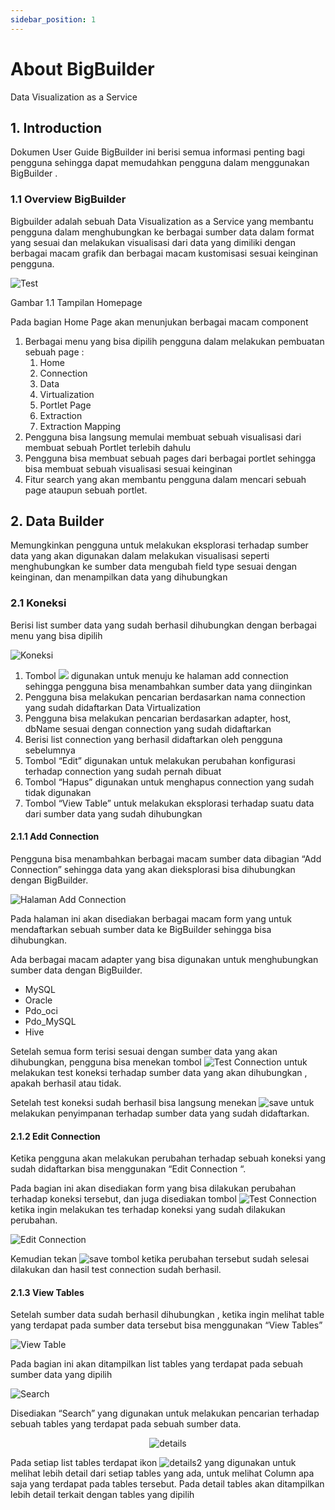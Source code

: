 ```yaml
---
sidebar_position: 1
---
```


# About BigBuilder

Data Visualization as a Service

## 1. Introduction

Dokumen User Guide BigBuilder ini berisi semua informasi penting bagi pengguna sehingga dapat memudahkan pengguna dalam menggunakan BigBuilder .

### 1.1 Overview BigBuilder

Bigbuilder adalah sebuah Data Visualization as a Service yang membantu pengguna dalam menghubungkan ke berbagai sumber data dalam format yang sesuai dan melakukan visualisasi dari data yang dimiliki dengan berbagai macam grafik dan berbagai macam kustomisasi sesuai keinginan pengguna.

![Test](https://lh4.googleusercontent.com/CoQSrD2f5gY2Tuw4KT-3TfLnSYcrFobrt9MjlTS7ck6yjvaJoh7JeZRwTU8M_JTiCYIFUWD6yi-IorhPBPKPlkCHtJy4SOeJ9DfI1jzb6nwpEyaQJEo3yxziY104ZMp3TvsT5La0)

<p style={{textAlign:"center"}}>Gambar 1.1 Tampilan Homepage</p>

Pada bagian Home Page akan menunjukan berbagai macam component

1. Berbagai menu yang bisa dipilih pengguna dalam melakukan pembuatan sebuah page :
   1. Home
   2. Connection
   3. Data
   4. Virtualization
   5. Portlet Page
   6. Extraction
   7. Extraction Mapping
2. Pengguna bisa langsung memulai membuat sebuah visualisasi dari membuat sebuah Portlet terlebih dahulu
3. Pengguna bisa membuat sebuah pages dari berbagai portlet sehingga bisa membuat sebuah visualisasi sesuai keinginan
4. Fitur search yang akan membantu pengguna dalam mencari sebuah page ataupun sebuah portlet.

## 2. Data Builder

Memungkinkan pengguna untuk melakukan eksplorasi terhadap sumber data yang akan digunakan dalam melakukan visualisasi seperti menghubungkan ke sumber data mengubah field type sesuai dengan keinginan, dan menampilkan data yang dihubungkan

### 2.1 Koneksi

Berisi list sumber data yang sudah berhasil dihubungkan dengan berbagai menu yang bisa dipilih

![Koneksi](https://lh3.googleusercontent.com/sCZKHdrJ4_dzHOG5j1VgUJoVtUGx8dHrj_CwKKxlRefjOZVDq16dohsFk7DAlFEQAFSzhP_52ZPTGES6U7uCOiB_0C350Z0JRwM2ogD1cpHiZ9RO3OHE8t9kRFL0YsGsf9K7ebf8)

1. Tombol ![](https://lh5.googleusercontent.com/GeDpit6Ogj45BiuTQZcSrz93_Q8xmRkD4Ttgvr5D3Fbxd9-0RwQl9_j-fo2JgEbipOkDL0SrINPSzE7XtqOdq99cyB5Ga_SaP4-1KRAGuhKG-Kc7BSct3gQ53agtUYyw2bLWH3MS) digunakan untuk menuju ke halaman add connection sehingga pengguna bisa menambahkan sumber data yang diinginkan
2. Pengguna bisa melakukan pencarian berdasarkan nama connection yang sudah didaftarkan Data Virtualization
3. Pengguna bisa melakukan pencarian berdasarkan adapter, host, dbName sesuai dengan connection yang sudah didaftarkan
4. Berisi list connection yang berhasil didaftarkan oleh pengguna sebelumnya
5. Tombol “Edit” digunakan untuk melakukan perubahan konfigurasi terhadap connection yang sudah pernah dibuat
6. Tombol “Hapus” digunakan untuk menghapus connection yang sudah tidak digunakan
7. Tombol “View Table” untuk melakukan eksplorasi terhadap suatu data dari sumber data yang sudah dihubungkan

#### 2.1.1 Add Connection

Pengguna bisa menambahkan berbagai macam sumber data dibagian “Add Connection” sehingga data yang akan dieksplorasi bisa dihubungkan dengan BigBuilder.

![Halaman Add Connection](https://lh4.googleusercontent.com/Huo8SBZ10yA9x9bHCTXCB7Y4DDACl0tmoaP2RGRw9c9n2OZNzDTP-Js3nS4g0l_0W0Aeceu1UD0OYzrjUYjdep9rQXe1Ynd52iEK62CSZ1F5mfpO-iJyp1YJO0Kwz511IKZeIM2S)

Pada halaman ini akan disediakan berbagai macam form yang untuk mendaftarkan sebuah sumber data ke BigBuilder sehingga bisa dihubungkan.

Ada berbagai macam adapter yang bisa digunakan untuk menghubungkan sumber data dengan BigBuilder.

- MySQL
- Oracle
- Pdo_oci
- Pdo_MySQL
- Hive

Setelah semua form terisi sesuai dengan sumber data yang akan dihubungkan, pengguna bisa menekan tombol ![Test Connection](https://lh3.googleusercontent.com/tt4ekjrr1Ci7WkVAYPaX58sV0Fgf1ZEMzTDZ5v5A1Gx3klA8UMMpY9PKvcgapkcb6u6mMSTDw-ekQFvY4ZYzwhwDfKmysNvnoQCuvyZY9xXumpuYTLjoKoic6higL7hW1JNsNjU9) untuk melakukan test koneksi terhadap sumber data yang akan dihubungkan , apakah berhasil atau tidak.

Setelah test koneksi sudah berhasil bisa langsung menekan ![save](https://lh5.googleusercontent.com/-RN8mmn8cyhyQKXp1-zOXGK9M-ISqY5GG8G62mkMXijcLHeB_83719ZHWz79BTdcWRjKDXh61RU8oM2pUZHyrLLYFZqICqM1g4w6xPgLaVbTQaeDahmEVo7L9IhYAUHvofAahYUl) untuk melakukan penyimpanan terhadap sumber data yang sudah didaftarkan.

#### 2.1.2 Edit Connection

Ketika pengguna akan melakukan perubahan terhadap sebuah koneksi yang sudah didaftarkan bisa menggunakan “Edit Connection “.

Pada bagian ini akan disediakan form yang bisa dilakukan perubahan terhadap koneksi tersebut, dan juga disediakan tombol ![Test Connection](https://lh3.googleusercontent.com/tt4ekjrr1Ci7WkVAYPaX58sV0Fgf1ZEMzTDZ5v5A1Gx3klA8UMMpY9PKvcgapkcb6u6mMSTDw-ekQFvY4ZYzwhwDfKmysNvnoQCuvyZY9xXumpuYTLjoKoic6higL7hW1JNsNjU9) ketika ingin melakukan tes terhadap koneksi yang sudah dilakukan perubahan.

![Edit Connection](https://lh4.googleusercontent.com/slNGPk7X-hdp5peik5IopotUUwJb7DFAt8ibL33vADDOUKyvbqhIkysYtJ9e5uBdVH-CYULtoH1BOHEEkWUV-YWUH5AylpsVmwhFX6ZqRGpcBogDrwk5Mu2hSXw2OLPNj5vp_pqr)

Kemudian tekan ![save](https://lh5.googleusercontent.com/-RN8mmn8cyhyQKXp1-zOXGK9M-ISqY5GG8G62mkMXijcLHeB_83719ZHWz79BTdcWRjKDXh61RU8oM2pUZHyrLLYFZqICqM1g4w6xPgLaVbTQaeDahmEVo7L9IhYAUHvofAahYUl) tombol ketika perubahan tersebut sudah selesai dilakukan dan hasil test connection sudah berhasil.

#### 2.1.3 View Tables

Setelah sumber data sudah berhasil dihubungkan , ketika ingin melihat table yang terdapat pada sumber data tersebut bisa menggunakan “View Tables”

![View Table](https://lh6.googleusercontent.com/rlY3V5rLsQ85W0kz_AVOkpX9sC7IdgMCxmUVOzVtonqtZdgHK0mfJmbv8UnvCkDHw40kTiEDkbnN_2WyZcpVEsaWiZFQ5rO0Gf2frAmFFFrwX6pKkjSTQn-a4eGYdNpRa7uV9G8C)

Pada bagian ini akan ditampilkan list tables yang terdapat pada sebuah sumber data yang dipilih

![Search](https://lh3.googleusercontent.com/22eGkF2W4thXAYsD6WA4zBwMfqOepe8GhJAzGvh6lwGO2IT9zeldO3cqWOktbOaRBXExz8jtN4oWfAeqvMbNI8KG4WIKBCZuQQXhQ-Cb6D3Wfqhbhb7Bh29Gdb6Alz4-oOUPRY4X)

Disediakan “Search” yang digunakan untuk melakukan pencarian terhadap sebuah tables yang terdapat pada sebuah sumber data.

<center>

![details](https://lh4.googleusercontent.com/xLUbfY2_t_EJXDlxEk3dzJo9C-hWkbYW23uzZWFG4GVoSoL9_MKubkQ0iNwzAkSrmtV7b5qAiQmF8Ko3qG5afPogtH7IcVSfrcpyoXg1h5Pj_q-GDdYXrUyvZQI8NmApjLRzjWKO)

</center>

Pada setiap list tables terdapat ikon <span> ![details2](https://lh4.googleusercontent.com/_0W1euAd2zHgZ7Qae8XsRMlnUUXU6cIevIoiTSG2k9GL5ubYm6zceKhCTX5OsbJls9wwY_TERf97JGlxN4V2U-3BJ_rZ6hK4ganvWGhUr7LOmGjcnE8FwywEBTrKhOZ_4AaeJV1u) </span> yang digunakan untuk melihat lebih detail dari setiap tables yang ada, untuk melihat Column apa saja yang terdapat pada tables tersebut. Pada detail tables akan ditampilkan lebih detail terkait dengan tables yang dipilih
